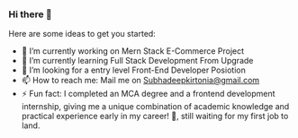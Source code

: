### Hi there 👋

Here are some ideas to get you started:

- 🔭 I’m currently working on Mern Stack E-Commerce Project
- 🌱 I’m currently learning Full Stack Development From Upgrade
- 🤔 I’m looking for a entry level Front-End Developer Posiotion
- 📫 How to reach me: Mail me on Subhadeepkirtonia@gmail.com
- ⚡ Fun fact:  I completed an MCA degree and a frontend development internship, giving me a unique combination of academic knowledge and practical experience early in my career! 🎉, still waiting for my first job to land. 
